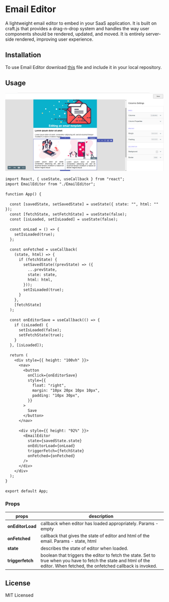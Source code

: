 # Email Editor

A lightweight email editor to embed in your SaaS application. It is built on craft.js that provides a drag-n-drop system and handles the way user components should be rendered, updated, and moved. It is entirely server-side rendered, improving user experience.

## Installation

To use Email Editor download [this](https://gist.github.com/priyansh-ravenapp/8357c2ca8a24e26ba87ab5dbaaef69cb.js) file and include it in your local repository.

## Usage

![Optional Text](public/email_template.png)

```
import React, { useState, useCallback } from "react";
import EmailEditor from "./EmailEditor";

function App() {

  const [savedState, setSavedState] = useState({ state: "", html: "" });
  const [fetchState, setFetchState] = useState(false);
  const [isLoaded, setIsLoaded] = useState(false);

  const onLoad = () => {
    setIsLoaded(true);
  };

  const onFetched = useCallback(
    (state, html) => {
      if (fetchState) {
        setSavedState((prevState) => ({
          ...prevState,
          state: state,
          html: html,
        }));
        setIsLoaded(true);
      }
    },
    [fetchState]
  );

  const onEditorSave = useCallback(() => {
    if (isLoaded) {
      setIsLoaded(false);
      setFetchState(true);
    }
  }, [isLoaded]);

  return (
    <div style={{ height: "100vh" }}>
      <nav>
        <button
          onClick={onEditorSave}
          style={{
            float: "right",
            margin: "10px 20px 10px 10px",
            padding: "10px 30px",
          }}
        >
          Save
        </button>
      </nav>

      <div style={{ height: "92%" }}>
        <EmailEditor
          state={savedState.state}
          onEditorLoad={onLoad}
          triggerFetch={fetchState}
          onFetched={onFetched}
        />
      </div>
    </div>
  );
}

export default App;

```

### Props

| **props**        | **description**                                                                                                                                                            |
| ---------------- | -------------------------------------------------------------------------------------------------------------------------------------------------------------------------- |
| **onEditorLoad** | callback when editor has loaded appropriately. Params - empty                                                                                                              |
| **onFetched**    | callback that gives the state of editor and html of the email. Params - state, html                                                                                        |
| **state**        | describes the state of editor when loaded.                                                                                                                                 |
| **triggerfetch** | boolean that triggers the editor to fetch the state. Set to true when you have to fetch the state and html of the editor. When fetched, the onfetched callback is invoked. |

## License

MIT Licensed
